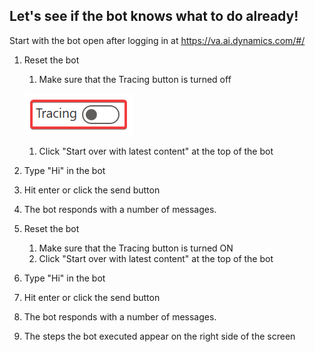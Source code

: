 ## Let's see if the bot knows what to do already!


Start with the bot open after logging in at https://va.ai.dynamics.com/#/

1. Reset the bot
   1. Make sure that the Tracing button is turned off 
   
   ![Tracing Off](./images/TracingOff.png)
   
   1. Click "Start over with latest content" at the top of the bot
2. Type "Hi" in the bot
3. Hit enter or click the send button
4. The bot responds with a number of messages.

5. Reset the bot
   1. Make sure that the Tracing button is turned ON
   2. Click "Start over with latest content" at the top of the bot
6. Type "Hi" in the bot
7. Hit enter or click the send button
8. The bot responds with a number of messages.
9.  The steps the bot executed appear on the right side of the screen


